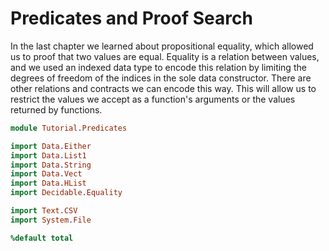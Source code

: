 # Predicates and Proof Search

In the last chapter we learned about propositional equality, which allowed us to proof that two values are equal. Equality is a relation between values, and we used an indexed data type to encode this relation by limiting the degrees of freedom of the indices in the sole data constructor. There are other relations and contracts we can encode this way. This will allow us to restrict the values we accept as a function's arguments or the values returned by functions.

```idris hide
module Tutorial.Predicates

import Data.Either
import Data.List1
import Data.String
import Data.Vect
import Data.HList
import Decidable.Equality

import Text.CSV
import System.File

%default total
```

<!-- vi: filetype=idris2:syntax=markdown
-->
